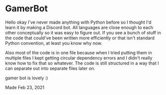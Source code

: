 # GamerBot  
  
Hello okay I've never made anything with Python before so I thought I'd learn it by making a Discord bot. All languages are close enough to each other conceptually so it was easy to figure out. If you see a bunch of stuff in the code that could've been written more efficiently or that isn't standard Python convention, at least you know why now.  
  
Also most of the code is in one file because when I tried putting them in multiple files I kept getting circular dependency errors and I didn't really know how to fix that so whatever. The code is still structured in a way that I can separate out into separate files later on.

gamer bot is lovely :)

Made Feb 23, 2021
